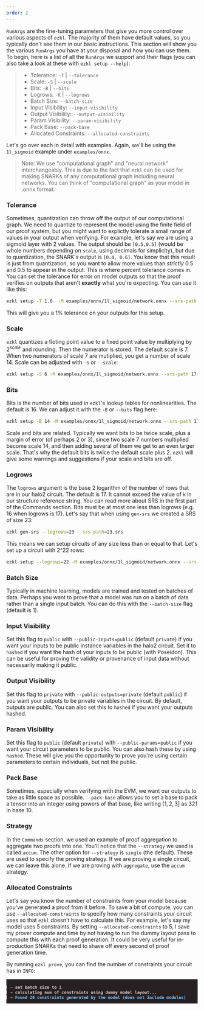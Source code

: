 ```yaml
---
order: 2
---
```


`RunArgs` are the fine-tuning parameters that give you more control over various aspects of `ezkl`. The majority of them have default values, so you typically don't see them in our basic instructions. This section will show you the various `RunArgs` you have at your disposal and how you can use them. To begin, here is a list of all the `RunArgs` we support and their flags (you can also take a look at these with `ezkl setup --help`):

> - Tolerance: `-T` | `--tolerance`
> - Scale: `-S` | `--scale`
> - Bits: `-B` | `--bits`
> - Logrows: `-K` | `--logrows`
> - Batch Size: `--batch-size`
> - Input Visibility: `--input-visibility`
> - Output Visibility: `--output-visibility`
> - Param Visibility: `--param-visibility`
> - Pack Base: `--pack-base`
> - Allocated Constraints: `--allocated-constraints`

Let's go over each in detail with examples. Again, we'll be using the `1l_sigmoid` example under `examples/onnx`. 

> Note: We use "computational graph" and "neural network" interchangeably. This is due to the fact that `ezkl` can be used for making SNARKs of any computational graph including neural networks. You can think of "computational graph" as your model in .onnx format.

### Tolerance

Sometimes, quantization can throw off the output of our computational graph. We need to quantize to represent the model using the finite field of our proof system, but you might want to explictly tolerate a small range of values in your output when verifying. For example, let's say we are using a sigmoid layer with 2 values. The output should be `[0.5,0.5]` (would be whole numbers depending on `scale`, using decimals for simplicity), but due to quantization, the SNARK's output is `[0.4, 0.6]`. You know that this result is just from quantization, so you want to allow more values than *strictly* 0.5 and 0.5 to appear in the output. This is where percent tolerance comes in. You can set the tolerance for error on model outputs so that the proof verifies on outputs that aren't **exactly** what you're expecting. You can use it like this:

```bash
ezkl setup -T 1.0  -M examples/onnx/1l_sigmoid/network.onnx --srs-path 17.srs --vk-path vk.key --pk-path pk.key --settings-path circuit.json
```

This will give you a 1% tolerance on your outputs for this setup. 

### Scale

`ezkl` quantizes a floting point value to a fixed point value by multiplying by $2^{scale}$ and rounding. Then the numerator is stored. The default scale is 7. When two numerators of scale 7 are mutiplied, you get a number of scale 14. Scale can be adjusted with `-S` or `--scale`:

```bash
ezkl setup -S 6 -M examples/onnx/1l_sigmoid/network.onnx --srs-path 17.srs --vk-path vk.key --pk-path pk.key --settings-path circuit.json
```

### Bits

Bits is the number of bits used in `ezkl`'s lookup tables for nonlinearities. The default is 16. We can adjust it with the `-B` or `--bits` flag here:

```bash
ezkl setup -B 14 -M examples/onnx/1l_sigmoid/network.onnx --srs-path 17.srs --vk-path vk.key --pk-path pk.key --settings-path circuit.json
```

Scale and bits are related. Typically we want bits to be twice scale, plus a margin of error (of perhaps 2 or 3), since two scale 7 numbers multiplied become scale 14, and then adding several of them we get to an even larger scale. That's why the default bits is twice the default scale plus 2. `ezkl` will give some warnings and suggestions if your scale and bits are off. 

### Logrows

The `logrows` argument is the base 2 logarithm of the number of rows that are in our halo2 circuit. The default is 17. It cannot exceed the value of `k` in our structure reference string. You can read more about SRS in the first part of the Commands section. Bits must be at most one less than logrows (e.g. 16 when logrows is 17). Let's say that when using `gen-srs` we created a SRS of size 23:

```bash
ezkl gen-srs --logrows=23 --srs-path=23.srs
```

 This means we can setup circuits of any size less than or equal to that. Let's set up a circuit with 2^22 rows:

```bash
ezkl setup --logrows=22 -M examples/onnx/1l_sigmoid/network.onnx --srs-path 23.srs --vk-path vk.key --pk-path pk.key --settings-path circuit.json
```

### Batch Size

Typically in machine learning, models are trained and tested on batches of data. Perhaps you want to prove that a model was run on a batch of data rather than a single input batch. You can do this with the `--batch-size` flag (default is 1). 

### Input Visibility

Set this flag to `public` with `--public-inputs=public` (default `private`) if you want your inputs to be public instance variables in the halo2 circuit. Set it to `hashed` if you want the hash of your inputs to be public (with Poseidon). This can be useful for proving the validity or provenance of input data without necessarily making it public. 

### Output Visibility

Set this flag to `private` with `--public-outputs=private` (default `public`) if you want your outputs to be private variables in the circuit. By default, outputs are public. You can also set this to `hashed` if you want your outputs hashed.

### Param Visibility

Set this flag to `public` (default `private`) with `--public-params=public` if you want your circuit parameters to be public. You can also hash these by using `hashed`. These will give you the opportunity to prove you're using certain parameters to certain individuals, but not the public.

### Pack Base

Sometimes, especially when verifying with the EVM, we want our outputs to take as little space as possible.  `--pack-base` allows you to set a base to pack a tensor into an integer using powers of that base, like writing $[1,2,3]$ as 321 in base 10. 

### Strategy

In the `Commands` section, we used an example of proof aggregation to aggregate two proofs into one. You'll notice that the `--strategy` we used is called `accum`. The other option for `--strategy` is `single` (the default). These are used to specify the proving strategy. If we are proving a single circuit, we can leave this alone. If we are proving with `aggregate`, use the `accum` strategy.

### Allocated Constraints

Let's say you know the number of constraints from your model because you've generated a proof from it before. To save a bit of compute, you can use `--allocated-constraints` to specify how many constraints your circuit uses so that `ezkl` doesn't have to calculate this. For example, let's say my model uses 5 constraints. By setting `--allocated-constraints` to 5, I save my prover compute and time by not having to run the dummy layout pass to compute this with each proof generation. It could be very useful for in-production SNARKs that need to shave off every second of proof generation time.

By running `ezkl prove`, you can find the number of constraints your circuit has in `INFO`:

![img](../assets/constraints.png)
